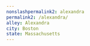 ```yaml
---
﻿nonslashpermalink2: alexandra
permalink2: /alexandra/
alley: Alexandra
city: Boston
state: Massachusetts
---
```

